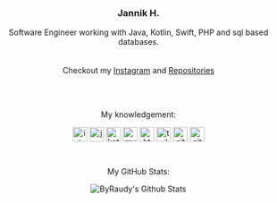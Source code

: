 <br />
<p align="center">

  <h3 align="center">Jannik H.</h3>
  <p align="center">
    Software Engineer working with Java, Kotlin, Swift, PHP and sql based databases.<br>
    <br>
    <br>
    Checkout my <a href="https://www.instagram.com/anwalt.jannik/">Instagram</a>
    and 
    <a href="https://github.com/engineer-jannik?tab=repositories">Repositories</a>
    </p>
  <br>
  <br>
  <p align="center">
  My knowledgement:
    <div align="center">
  <img align="center" alt="intellij" width="26px" src="https://cdn.iconscout.com/icon/free/png-512/intellij-idea-569199.png">
  
  <img align="center" alt="java" width="26px" src="https://cdn-icons-png.flaticon.com/512/226/226777.png">
  
  <img align="center" alt="kotlin" width="26px" src="https://upload-icon.s3.us-east-2.amazonaws.com/uploads/icons/png/18852341021548218200-512.png">
  
  <img align="center" alt="mysql" width="26px" src="https://cdn-icons-png.flaticon.com/512/288/288880.png">
  
  <img align="center" alt="html" width="26px" src="https://cdn-icons-png.flaticon.com/512/136/136528.png">
  
  <img align="center" alt="tailwindcss" width="26px" src="https://raw.githubusercontent.com/tailwindlabs/tailwindcss/HEAD/.github/logo-dark.svg">
      
  <!--<img align="center" alt="css" width="26px" src="https://cdn-icons-png.flaticon.com/512/136/136527.png">
  
  <img align="center" alt="php" width="26px" src="https://cdn-icons-png.flaticon.com/512/2721/2721652.png">-->
  
  <img align="center" alt="git" width="26px" src="https://cdn-icons-png.flaticon.com/512/1240/1240970.png">
  
  <img align="center" alt="github" width="26px" src="https://cdn-icons-png.flaticon.com/512/733/733609.png">
  </div>
  </p>
  <br>
  <p align="center">
  My GitHub Stats:
    <div align="center">
  <img align="center" src="https://github-readme-stats.anuraghazra1.vercel.app/api?username=engineer-jannik&include_all_commits=true&show_icons=true&theme=nord&count_private=true" alt="ByRaudy's Github Stats" />
  </div>
  </p>
  <br>
</p>
